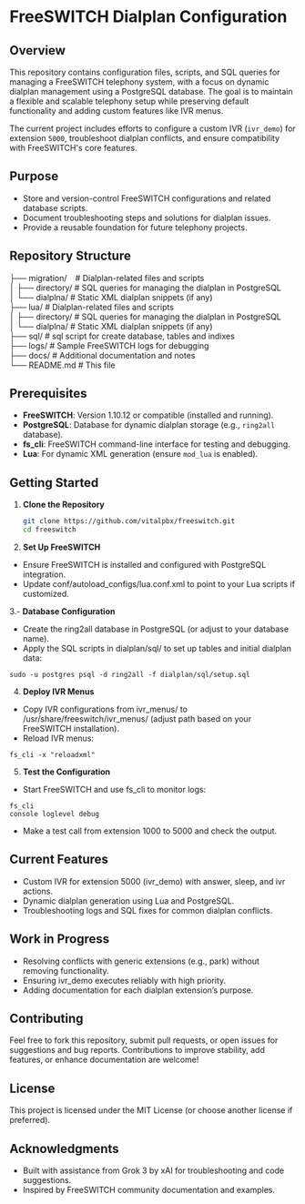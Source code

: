 # FreeSWITCH Dialplan Configuration

## Overview

This repository contains configuration files, scripts, and SQL queries for managing a FreeSWITCH telephony system, with a focus on dynamic dialplan management using a PostgreSQL database. The goal is to maintain a flexible and scalable telephony setup while preserving default functionality and adding custom features like IVR menus.

The current project includes efforts to configure a custom IVR (`ivr_demo`) for extension `5000`, troubleshoot dialplan conflicts, and ensure compatibility with FreeSWITCH's core features.

## Purpose

- Store and version-control FreeSWITCH configurations and related database scripts.
- Document troubleshooting steps and solutions for dialplan issues.
- Provide a reusable foundation for future telephony projects.

## Repository Structure

├── migration/          &ensp; # Dialplan-related files and scripts<br>
│   ├── directory/      # SQL queries for managing the dialplan in PostgreSQL<br>
│   └── dialplna/       # Static XML dialplan snippets (if any)<br>
├── lua/                # Dialplan-related files and scripts<br>
│   ├── directory/      # SQL queries for managing the dialplan in PostgreSQL<br>
│   └── dialplna/       # Static XML dialplan snippets (if any)<br>
├── sql/                # sql script for create database, tables and indixes<br>
├── logs/               # Sample FreeSWITCH logs for debugging<br>
├── docs/               # Additional documentation and notes<br>
└── README.md           # This file<br>


## Prerequisites

- **FreeSWITCH**: Version 1.10.12 or compatible (installed and running).
- **PostgreSQL**: Database for dynamic dialplan storage (e.g., `ring2all` database).
- **fs_cli**: FreeSWITCH command-line interface for testing and debugging.
- **Lua**: For dynamic XML generation (ensure `mod_lua` is enabled).

## Getting Started

1. **Clone the Repository**
   ```bash
   git clone https://github.com/vitalpbx/freeswitch.git
   cd freeswitch
   
2. **Set Up FreeSWITCH**
- Ensure FreeSWITCH is installed and configured with PostgreSQL integration.
- Update conf/autoload_configs/lua.conf.xml to point to your Lua scripts if customized.

3.- **Database Configuration**
- Create the ring2all database in PostgreSQL (or adjust to your database name).
- Apply the SQL scripts in dialplan/sql/ to set up tables and initial dialplan data:
```console
sudo -u postgres psql -d ring2all -f dialplan/sql/setup.sql
```
4. **Deploy IVR Menus**
- Copy IVR configurations from ivr_menus/ to /usr/share/freeswitch/ivr_menus/ (adjust path based on your FreeSWITCH installation).
- Reload IVR menus:
```console
fs_cli -x "reloadxml"
```

5. **Test the Configuration**
- Start FreeSWITCH and use fs_cli to monitor logs:
```console
fs_cli
console loglevel debug
```
- Make a test call from extension 1000 to 5000 and check the output.

## Current Features
- Custom IVR for extension 5000 (ivr_demo) with answer, sleep, and ivr actions.
- Dynamic dialplan generation using Lua and PostgreSQL.
- Troubleshooting logs and SQL fixes for common dialplan conflicts.

## Work in Progress
- Resolving conflicts with generic extensions (e.g., park) without removing functionality.
- Ensuring ivr_demo executes reliably with high priority.
- Adding documentation for each dialplan extension’s purpose.

## Contributing
Feel free to fork this repository, submit pull requests, or open issues for suggestions and bug reports. Contributions to improve stability, add features, or enhance documentation are welcome!

## License
This project is licensed under the MIT License (or choose another license if preferred).

## Acknowledgments
- Built with assistance from Grok 3 by xAI for troubleshooting and code suggestions.
- Inspired by FreeSWITCH community documentation and examples.
